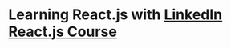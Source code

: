# Learning React.js with [LinkedIn React.js Course](https://www.linkedin.com/learning/learning-react-js-2)
